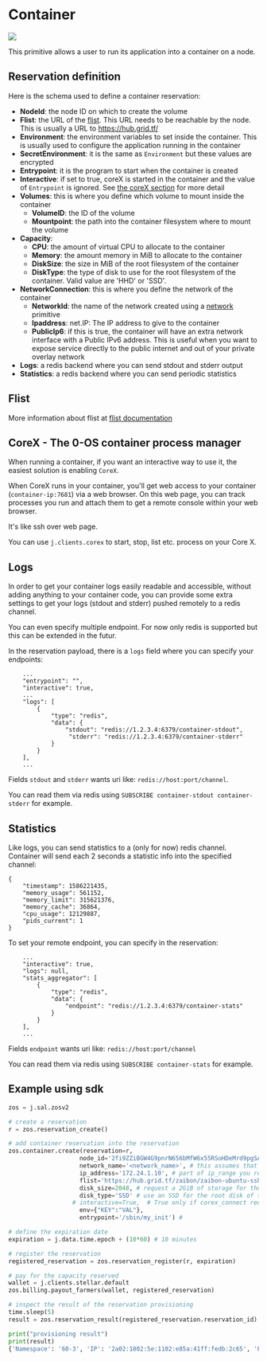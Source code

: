 # Container

![](./img/containers_real.png)

This primitive allows a user to run its application into a container on a node.

## Reservation definition

Here is the schema used to define a container reservation:

- **NodeId**: the node ID on which to create the volume
- **Flist**: the URL of the [flist](#flist). This URL needs to be reachable by the node. This is usually a URL to https://hub.grid.tf/
- **Environment**: the environment variables to set inside the container. This is usually used to configure the application running in the container
- **SecretEnvironment**: it is the same as `Environment` but these values are encrypted
- **Entrypoint**: it is the program to start when the container is created
- **Interactive**: if set to true, coreX is started in the container and the value of `Entrypoint` is ignored. See [the coreX section](corex---the-0-os-container-process-manager) for more detail
- **Volumes**: this is where you define which volume to mount inside the container
  - **VolumeID**: the ID of the volume
  - **Mountpoint**: the path into the container filesystem where to mount the volume
- **Capacity**:
  - **CPU**: the amount of virtual CPU to allocate to the container
  - **Memory**: the amount memory in MiB to allocate to the container
  - **DiskSize**: the size in MiB of the root filesystem of the container
  - **DiskType**: the type of disk to use for the root filesystem of the container. Valid value are 'HHD' or 'SSD'.
- **NetworkConnection**: this is where you define the network of the container
  - **NetworkId**: the name of the network created using a [network](network.md) primitive
  - **Ipaddress**: net.IP: The IP address to give to the container
  - **PublicIp6**: if this is true, the container will have an extra network interface with a Public IPv6 address. This is useful when you want to expose service directly to the public internet and out of your private overlay network
- **Logs**: a redis backend where you can send stdout and stderr output
- **Statistics**: a redis backend where you can send periodic statistics

## Flist

More information about flist at [flist documentation](architecture_flist.md)

## CoreX - The 0-OS container process manager

When running a container, if you want an interactive way to use it, the easiest solution is enabling `CoreX`.

When CoreX runs in your container, you'll get web access to your container (`container-ip:7681`) via a web browser.
On this web page, you can track processes you run and attach them to get a remote console within your web browser.

It's like ssh over web page.

You can use `j.clients.corex` to start, stop, list etc. process on your Core X.

## Logs

In order to get your container logs easily readable and accessible, without adding anything to your container code, you can
provide some extra settings to get your logs (stdout and stderr) pushed remotely to a redis channel.

You can even specify multiple endpoint. For now only redis is supported but this can be extended in the futur.

In the reservation payload, there is a `logs` field where you can specify your endpoints:

```
    ...
    "entrypoint": "",
    "interactive": true,
    ...
    "logs": [
        {
            "type": "redis",
            "data": {
                "stdout": "redis://1.2.3.4:6379/container-stdout",
                 "stderr": "redis://1.2.3.4:6379/container-stderr"
            }
        }
    ],
    ...
```

Fields `stdout` and `stderr` wants uri like: `redis://host:port/channel`.

You can read them via redis using `SUBSCRIBE container-stdout container-stderr` for example.

## Statistics

Like logs, you can send statistics to a (only for now) redis channel. Container will send each 2 seconds a statistic info into
the specified channel:
```
{
    "timestamp": 1586221435,
    "memory_usage": 561152,
    "memory_limit": 315621376,
    "memory_cache": 36864,
    "cpu_usage": 12129887,
    "pids_current": 1
}
```

To set your remote endpoint, you can specify in the reservation:
```
    ...
    "interactive": true,
    "logs": null,
    "stats_aggregator": [
        {
            "type": "redis",
            "data": {
                "endpoint": "redis://1.2.3.4:6379/container-stats"
            }
        }
    ],
    ...
```

Fields `endpoint` wants uri like: `redis://host:port/channel`

You can read them via redis using `SUBSCRIBE container-stats` for example.

## Example using sdk

```python
zos = j.sal.zosv2

# create a reservation
r = zos.reservation_create()

# add container reservation into the reservation
zos.container.create(reservation=r,
                    node_id='2fi9ZZiBGW4G9pnrN656bMfW6x55RSoHDeMrd9pgSA8T', # one of the node_id s that is part of the network
                    network_name='<network_name>', # this assumes that this network is already provisioned on the node
                    ip_address='172.24.1.10', # part of ip_range you reserved for your network xxx.xxx.1.10
                    flist='https://hub.grid.tf/zaibon/zaibon-ubuntu-ssh-0.0.2.flist', # flist of the container you want to install,
                    disk_size=2048, # request a 2GiB of storage for the root disk for the container
                    disk_type='SSD' # use an SSD for the root disk of the container
                  # interactive=True,  # True only if corex_connect required, default false
                    env={"KEY":"VAL"},
                    entrypoint='/sbin/my_init') #

# define the expiration date
expiration = j.data.time.epoch + (10*60) # 10 minutes

# register the reservation
registered_reservation = zos.reservation_register(r, expiration)

# pay for the capacity reserved
wallet = j.clients.stellar.default
zos.billing.payout_farmers(wallet, registered_reservation)

# inspect the result of the reservation provisioning
time.sleep(5)
result = zos.reservation_result(registered_reservation.reservation_id)

print("provisioning result")
print(result)
{'Namespace': '60-3', 'IP': '2a02:1802:5e:1102:e85a:41ff:fedb:2c65', 'Port': 9900}
```
